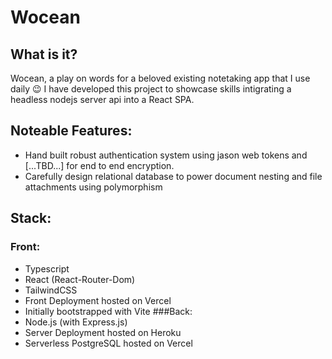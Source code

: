 # Wocean
## What is it?
Wocean, a play on words for a beloved existing notetaking app that I use daily 😉
I have developed this project to showcase skills intigrating a headless nodejs server api into a React SPA.
## Noteable Features:
- Hand built robust authentication system using jason web tokens and [...TBD...] for end to end encryption.
- Carefully design relational database to power document nesting and file attachments using polymorphism
## Stack:
### Front:
- Typescript
- React (React-Router-Dom)
- TailwindCSS
- Front Deployment hosted on Vercel
- Initially bootstrapped with Vite
###Back:
- Node.js (with Express.js)
- Server Deployment hosted on Heroku
- Serverless PostgreSQL hosted on Vercel
